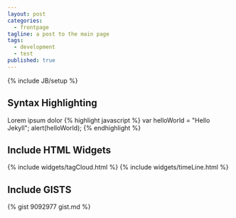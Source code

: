 ```yaml
---
layout: post
categories: 
  - frontpage
tagline: a post to the main page
tags: 
  - development
  - test
published: true
---
```


{% include JB/setup %}

## Syntax Highlighting
Lorem ipsum dolor
{% highlight javascript %}
var helloWorld = "Hello Jekyll";
alert(helloWorld);
{% endhighlight %}

## Include HTML Widgets
{% include widgets/tagCloud.html %}
{% include widgets/timeLine.html %}

## Include GISTS
{% gist 9092977 gist.md %}

